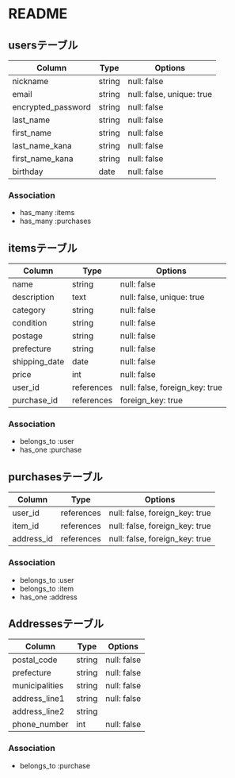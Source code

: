 # README


## usersテーブル

|Column            |Type  |Options    |
| ---------------- | ---- | --------- |
|nickname          |string|null: false|
|email             |string|null: false, unique: true|
|encrypted_password|string|null: false|
|last_name         |string|null: false|
|first_name        |string|null: false|
|last_name_kana    |string|null: false|
|first_name_kana   |string|null: false|
|birthday          |date  |null: false|


### Association
- has_many :items
- has_many :purchases

## itemsテーブル

|Column       |Type         |Options    |
| --------    | ----        | --------- |
|name         |string       |null: false|
|description  |text         |null: false, unique: true|
|category     |string       |null: false|
|condition    |string       |null: false|
|postage      |string       |null: false|
|prefecture   |string       |null: false|
|shipping_date|date         |null: false|
|price        |int          |null: false|
|user_id      |references   |null: false, foreign_key: true|
|purchase_id  |references   |foreign_key: true            |



### Association
- belongs_to :user
- has_one :purchase

## purchasesテーブル
|Column      |Type         |Options    |
| --------   | ----        | --------- |
|user_id     |references   |null: false, foreign_key: true|
|item_id     |references   |null: false, foreign_key: true|
|address_id  |references   |null: false, foreign_key: true|

### Association
- belongs_to :user
- belongs_to :item
- has_one :address

## Addressesテーブル
|Column         |Type     |Options    |
| --------      | ----    | --------- |
|postal_code    |string   |null: false|
|prefecture     |string   |null: false|
|municipalities |string   |null: false|
|address_line1  |string   |null: false|
|address_line2  |string   |           |
|phone_number   |int      |null: false|

### Association
- belongs_to :purchase
